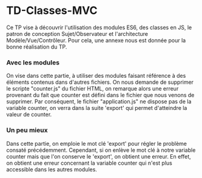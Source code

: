 # TD-Classes-MVC

Ce TP vise à découvrir l'utilisation des modules ES6, des classes en JS, le patron de conception Sujet/Observateur et l'architecture Modèle/Vue/Contrôleur. Pour cela, une annexe nous est donnée pour la bonne réalisation du TP.

### Avec les modules

On vise dans cette partie, à utiliser des modules faisant référence à des éléments contenus dans d'autres fichiers. On nous demande de supprimer le scripte "counter.js" du fichier HTML, on remarque alors une erreur provenant du fait que counter est défini dans le fichier que nous venons de supprimer. Par conséquent, le fichier "application.js" ne dispose pas de la variable counter, on verra dans la suite 'export' qui permet d'atteindre la valeur de counter.

### Un peu mieux

Dans cette partie, on emploie le mot clé 'export' pour régler le problème consaté précédemment. Cependant, si on enlève le mot clé à notre variable counter mais que l'on conserve le 'export', on obtient une erreur. En effet, on obtient une erreur concernant la variable counter qui n'est plus accessible dans les autres modules.

